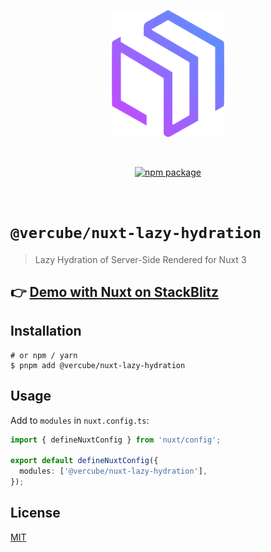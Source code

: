 <p align="center">
  <a href="https://github.com/OskarLebuda/vue-lazy-hydration" target="_blank" rel="noopener noreferrer">
    <img width="180" src="https://github.com/OskarLebuda/vue-lazy-hydration/blob/main/.github/assets/logo.png?raw=true" alt="Vercube logo">
  </a>
</p>
<br/>
<p align="center">
  <a href="https://www.npmjs.com/package/@vercube/nuxt-lazy-hydration"><img src="https://badgen.net/npm/v/@vercube/nuxt-lazy-hydration" alt="npm package"></a>
</p>
<br/>

# `@vercube/nuxt-lazy-hydration`

> Lazy Hydration of Server-Side Rendered for Nuxt 3

## 👉 [Demo with Nuxt on StackBlitz](https://stackblitz.com/edit/vercube-nuxt-lazy-hydration)

## Installation

```shell
# or npm / yarn
$ pnpm add @vercube/nuxt-lazy-hydration
```

## Usage

Add to `modules` in `nuxt.config.ts`:

```typescript
import { defineNuxtConfig } from 'nuxt/config';

export default defineNuxtConfig({
  modules: ['@vercube/nuxt-lazy-hydration'],
});
```

## License

[MIT](http://opensource.org/licenses/MIT)